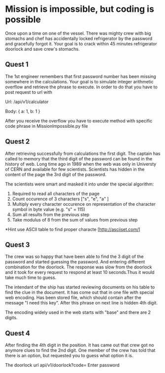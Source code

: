 # Mission is impossible, but coding is possible  

 
Once upon a time on one of the vessel. There was mighty crew with big stomachs and chef has accidentally locked refrigerator by the password and gracefully forgot it.
Your goal is to crack within 45 minutes refrigerator doorlock and save crew's stomachs.
 
## Quest 1

The 1st engineer remembers that first password number has been missing somewhere in the calculations. Your goal is to simulate integer arithmetic overflow and retrieve the phrase to execute. In order to do that you have to post request to url  with 

Url: /api/v1/calculator

Body:
{ a: 1, b: 1 }

After you receive the overflow you have to execute method with specific code phrase in MissionImpossible.py file

## Quest 2

After retrieving successfully from calculations the first digit. The captain has called to memory that the third digit of the password can be found in the history of web. Long time ago in 1989 when the web was only in Universty of CERN and available for few scientists. Scientists has hidden in the content of the page the 3rd digit of the password. 

The scientists were smart and masked it into under the special algorithm:

1. Required to read all characters of the page
2. Count occurence of 3 characters ["s", "e", "a" ]
3. Multiply every character occurence on representation of the character symbol in byte value (e.g. "s" = 115)
4. Sum all results from the previous step
4. Take modulus of 8 from the sum of values from previous step

*Hint use ASCII table to find proper characte [http://asciiset.com/]

## Quest 3 

The crew was so happy that have been able to find the 3 digit of the password and started guessing the password. And entering different combination for the doorlock. The response was slow from the doorlock and it took for every request to respond at least 10 seconds.Thus it would take much time to guess. 

The intendant of the ship has started reviewing documents on his table to find the clue in the document. It has come out that in one file with special web encoding. Has been stored file, which should contain after the message "I need this key". After this phrase on next line is hidden 4th digit. 

The encoding widely used in the web starts with "base" and there are 2 digits.

## Quest 4

After finding the 4th digit in the position. It has came out that crew got no anymore clues to find the 2nd digit. One member of the crew has told that there is an option, but requested you to guess what option it is.

The doorlock url api/v1/doorlock?code= Enter password

